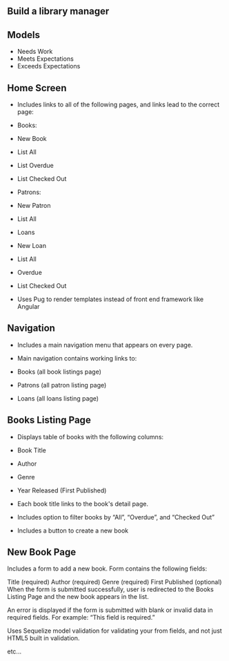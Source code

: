 ## Build a library manager

## Models
  - Needs Work
  - Meets Expectations
  - Exceeds Expectations


 ## Home Screen
   - Includes links to all of the following pages, and links lead to the correct page:

   - Books:
   - New Book
   - List All
   - List Overdue
   - List Checked Out
   - Patrons:
   - New Patron
   - List All
   - Loans
   - New Loan
   - List All
   - Overdue
   - List Checked Out
   - Uses Pug to render templates instead of front end framework like Angular

## Navigation

- Includes a main navigation menu that appears on every page.

- Main navigation contains working links to:

- Books (all book listings page)
- Patrons (all patron listing page)
- Loans (all loans listing page)

## Books Listing Page

- Displays table of books with the following columns:

- Book Title
- Author
- Genre
- Year Released (First Published)
- Each book title links to the book's detail page.

- Includes option to filter books by “All”, “Overdue”, and “Checked Out”

- Includes a button to create a new book

## New Book Page

Includes a form to add a new book. Form contains the following fields:

Title (required)
Author (required)
Genre (required)
First Published (optional)
When the form is submitted successfully, user is redirected to the Books Listing Page and the new book appears in the list.

An error is displayed if the form is submitted with blank or invalid data in required fields. For example: “This field is required.”

Uses Sequelize model validation for validating your from fields, and not just HTML5 built in validation.

etc...
